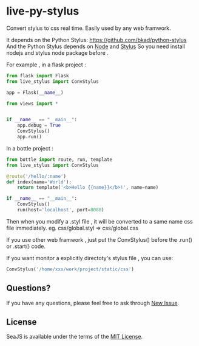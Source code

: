 live-py-stylus
==============

Convert stylus to css real time. Easily used by any web framwork.

It depends on the Python Stylus: https://github.com/bkad/python-stylus
And the Python Stylus depends on [Node](http://nodejs.org) and [Stylus](http://learnboost.github.com/stylus/)
So you need install nodejs and stylus node package before .

For example , in a flask project :

```python
from flask import Flask
from live_stylus import ConvStylus

app = Flask(__name__)

from views import *


if __name__ == "__main__":
    app.debug = True
    ConvStylus()
    app.run()
```

In a bottle project :

```python
from bottle import route, run, template
from live_stylus import ConvStylus

@route('/hello/:name')
def index(name='World'):
    return template('<b>Hello {{name}}</b>!', name=name)

if __name__ == "__main__":
    ConvStylus()
    run(host='localhost', port=8080)
```

Then when you modify a .styl file , it will be converted to a same name css file immediately.
eg. css/global.styl => css/global.css

If you use other web framwork , just put the ConvStylus() before the .run() or .start() code.

If you want monitor a explicitly directoty's stylus file , you can use:

```python
ConvStylus('/home/xxx/work/project/static/css')
```

## Questions?

If you have any questions, please feel free to ask through [New Issue](https://github.com/allenm/live-py-stylus/issues/new).

## License

SeaJS is available under the terms of the [MIT License](http://seajs.org/LICENSE.md).
